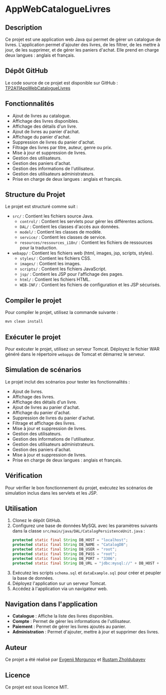 # AppWebCatalogueLivres

## Description
Ce projet est une application web Java qui permet de gérer un catalogue de livres. L'application permet d'ajouter des livres, de les filtrer, de les mettre à jour, de les supprimer, et de gérer les paniers d'achat. Elle prend en charge deux langues : anglais et français.

## Dépôt GitHub
Le code source de ce projet est disponible sur GitHub : [TP2A11AppWebCatalogueLivres](https://github.com/MorgunovE/TP2A11AppWebCatalogueLivres)

## Fonctionnalités
- Ajout de livres au catalogue.
- Affichage des livres disponibles.
- Affichage des détails d'un livre.
- Ajout de livres au panier d'achat.
- Affichage du panier d'achat.
- Suppression de livres du panier d'achat.
- Filtrage des livres par titre, auteur, genre ou prix.
- Mise à jour et suppression de livres.
- Gestion des utilisateurs.
- Gestion des paniers d'achat.
- Gestion des informations de l'utilisateur.
- Gestion des utilisateurs administrateurs.
- Prise en charge de deux langues : anglais et français.

## Structure du Projet
Le projet est structuré comme suit :
- `src/` : Contient les fichiers source Java.
    - `control/` : Contient les servlets pour gérer les différentes actions.
    - `DAL/` : Contient les classes d'accès aux données.
    - `model/` : Contient les classes de modèle.
    - `service/` : Contient les classes de service.
    - `resources/ressources_i18n/` : Contient les fichiers de ressources pour la traduction.
- `webapp/` : Contient les fichiers web (html, images, jsp, scripts, styles).
    - `styles/` : Contient les fichiers CSS.
    - `images/` : Contient les images.
    - `scripts/` : Contient les fichiers JavaScript.
    - `jsp/` : Contient les JSP pour l'affichage des pages.
    - `html/` : Contient les fichiers HTML.
    - `WEB-INF/` : Contient les fichiers de configuration et les JSP sécurisés.

## Compiler le projet
Pour compiler le projet, utilisez la commande suivante :
```sh
mvn clean install
```

## Exécuter le projet
Pour exécuter le projet, utilisez un serveur Tomcat. Déployez le fichier WAR généré dans le répertoire `webapps` de Tomcat et démarrez le serveur.

## Simulation de scénarios
Le projet inclut des scénarios pour tester les fonctionnalités :
- Ajout de livres.
- Affichage des livres.
- Affichage des détails d'un livre.
- Ajout de livres au panier d'achat.
- Affichage du panier d'achat.
- Suppression de livres du panier d'achat.
- Filtrage et affichage des livres.
- Mise à jour et suppression de livres.
- Gestion des utilisateurs.
- Gestion des informations de l'utilisateur.
- Gestion des utilisateurs administrateurs.
- Gestion des paniers d'achat.
- Mise à jour et suppression de livres.
- Prise en charge de deux langues : anglais et français.

## Vérification
Pour vérifier le bon fonctionnement du projet, exécutez les scénarios de simulation inclus dans les servlets et les JSP.

## Utilisation
1. Clonez le dépôt GitHub.
2. Configurez une base de données MySQL avec les paramètres suivants dans la classe `src/main/java/DAL/CatalogPersistenceUnit.java` :
    ```java
    protected static final String DB_HOST = "localhost";
    protected static final String DB_NAME = "CatalogDB";
    protected static final String DB_USER = "root";
    protected static final String DB_PASS = "root";
    protected static final String DB_PORT = "3306";
    protected static final String DB_URL = "jdbc:mysql://" + DB_HOST + ":" + DB_PORT + "/" + DB_NAME;
    ```
3. Exécutez les scripts `schema.sql` et `dataExample.sql` pour créer et peupler la base de données.
4. Déployez l'application sur un serveur Tomcat.
5. Accédez à l'application via un navigateur web.

## Navigation dans l'application
- **Catalogue** : Affiche la liste des livres disponibles.
- **Compte** : Permet de gérer les informations de l'utilisateur.
- **Paiement** : Permet de gérer les livres ajoutés au panier.
- **Administration** : Permet d'ajouter, mettre à jour et supprimer des livres.

## Auteur
Ce projet a été réalisé par [Evgenii Morgunov](https://github.com/MorgunovE/) et [Rustam Zholdubayev](https://github.com/RustamZhol/)

## Licence
Ce projet est sous licence MIT.